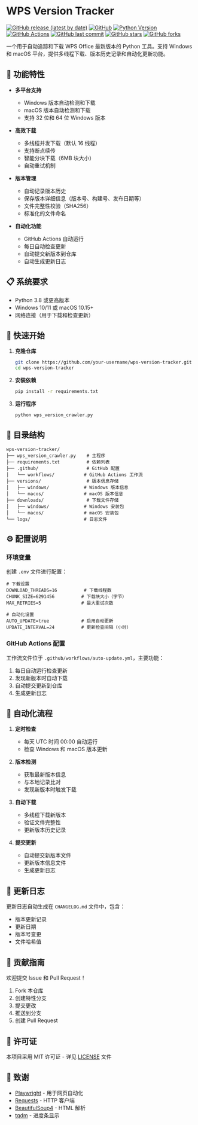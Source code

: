 # WPS Version Tracker

[![GitHub release (latest by date)](https://img.shields.io/github/v/release/Liu8Can/wps-version-tracker)](https://github.com/Liu8Can/wps-version-tracker/releases)
[![GitHub](https://img.shields.io/github/license/Liu8Can/wps-version-tracker)](https://github.com/Liu8Can/wps-version-tracker/blob/main/LICENSE)
[![Python Version](https://img.shields.io/badge/python-3.8%2B-blue)](https://www.python.org/downloads/)
[![GitHub Actions](https://img.shields.io/github/actions/workflow/status/Liu8Can/wps-version-tracker/auto-update.yml?branch=main)](https://github.com/Liu8Can/wps-version-tracker/actions)
[![GitHub last commit](https://img.shields.io/github/last-commit/Liu8Can/wps-version-tracker)](https://github.com/Liu8Can/wps-version-tracker/commits/main)
[![GitHub stars](https://img.shields.io/github/stars/Liu8Can/wps-version-tracker?style=social)](https://github.com/Liu8Can/wps-version-tracker/stargazers)
[![GitHub forks](https://img.shields.io/github/forks/Liu8Can/wps-version-tracker?style=social)](https://github.com/Liu8Can/wps-version-tracker/network/members)

一个用于自动追踪和下载 WPS Office 最新版本的 Python 工具。支持 Windows 和 macOS 平台，提供多线程下载、版本历史记录和自动化更新功能。

## 🌟 功能特性

- **多平台支持**
  - Windows 版本自动检测和下载
  - macOS 版本自动检测和下载
  - 支持 32 位和 64 位 Windows 版本

- **高效下载**
  - 多线程并发下载（默认 16 线程）
  - 支持断点续传
  - 智能分块下载（6MB 块大小）
  - 自动重试机制

- **版本管理**
  - 自动记录版本历史
  - 保存版本详细信息（版本号、构建号、发布日期等）
  - 文件完整性校验（SHA256）
  - 标准化的文件命名

- **自动化功能**
  - GitHub Actions 自动运行
  - 每日自动检查更新
  - 自动提交新版本到仓库
  - 自动生成更新日志

## 📋 系统要求

- Python 3.8 或更高版本
- Windows 10/11 或 macOS 10.15+
- 网络连接（用于下载和检查更新）

## 🚀 快速开始

1. **克隆仓库**
   ```bash
   git clone https://github.com/your-username/wps-version-tracker.git
   cd wps-version-tracker
   ```

2. **安装依赖**
   ```bash
   pip install -r requirements.txt
   ```

3. **运行程序**
   ```bash
   python wps_version_crawler.py
   ```

## 📁 目录结构

```
wps-version-tracker/
├── wps_version_crawler.py    # 主程序
├── requirements.txt          # 依赖列表
├── .github/                  # GitHub 配置
│   └── workflows/           # GitHub Actions 工作流
├── versions/                 # 版本信息存储
│   ├── windows/             # Windows 版本信息
│   └── macos/               # macOS 版本信息
├── downloads/                # 下载文件存储
│   ├── windows/             # Windows 安装包
│   └── macos/               # macOS 安装包
└── logs/                    # 日志文件
```

## ⚙️ 配置说明

### 环境变量

创建 `.env` 文件进行配置：

```env
# 下载设置
DOWNLOAD_THREADS=16          # 下载线程数
CHUNK_SIZE=6291456          # 下载块大小（字节）
MAX_RETRIES=5               # 最大重试次数

# 自动化设置
AUTO_UPDATE=true            # 启用自动更新
UPDATE_INTERVAL=24          # 更新检查间隔（小时）
```

### GitHub Actions 配置

工作流文件位于 `.github/workflows/auto-update.yml`，主要功能：

1. 每日自动运行检查更新
2. 发现新版本时自动下载
3. 自动提交更新到仓库
4. 生成更新日志

## 🔄 自动化流程

1. **定时检查**
   - 每天 UTC 时间 00:00 自动运行
   - 检查 Windows 和 macOS 版本更新

2. **版本检测**
   - 获取最新版本信息
   - 与本地记录比对
   - 发现新版本时触发下载

3. **自动下载**
   - 多线程下载新版本
   - 验证文件完整性
   - 更新版本历史记录

4. **提交更新**
   - 自动提交新版本文件
   - 更新版本信息文件
   - 生成更新日志

## 📝 更新日志

更新日志自动生成在 `CHANGELOG.md` 文件中，包含：
- 版本更新记录
- 更新日期
- 版本号变更
- 文件哈希值

## 🤝 贡献指南

欢迎提交 Issue 和 Pull Request！

1. Fork 本仓库
2. 创建特性分支
3. 提交更改
4. 推送到分支
5. 创建 Pull Request

## 📄 许可证

本项目采用 MIT 许可证 - 详见 [LICENSE](LICENSE) 文件

## 🙏 致谢

- [Playwright](https://playwright.dev/) - 用于网页自动化
- [Requests](https://requests.readthedocs.io/) - HTTP 客户端
- [BeautifulSoup4](https://www.crummy.com/software/BeautifulSoup/) - HTML 解析
- [tqdm](https://tqdm.github.io/) - 进度条显示 